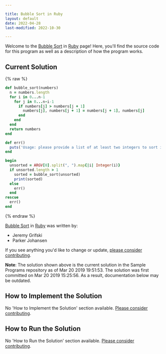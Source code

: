 ```yaml
---

title: Bubble Sort in Ruby
layout: default
date: 2022-04-28
last-modified: 2022-10-30

---
```


Welcome to the [Bubble Sort](https://sampleprograms.io/projects/bubble-sort) in [Ruby](https://sampleprograms.io/languages/ruby) page! Here, you'll find the source code for this program as well as a description of how the program works.

## Current Solution

{% raw %}

```ruby
def bubble_sort(numbers)
  n = numbers.length
  for i in 0...n-1
    for j in 0...n-i-1
      if numbers[j] > numbers[j + 1]
        numbers[j], numbers[j + 1] = numbers[j + 1], numbers[j]
      end
    end
  end
  return numbers
end

def err()
  puts('Usage: please provide a list of at least two integers to sort in the format "1, 2, 3, 4, 5"')
end

begin
  unsorted = ARGV[0].split(", ").map{|i| Integer(i)}
  if unsorted.length > 1
    sorted = bubble_sort(unsorted)
    print(sorted)
  else
    err()
  end
rescue
  err()
end
```

{% endraw %}

[Bubble Sort](https://sampleprograms.io/projects/bubble-sort) in [Ruby](https://sampleprograms.io/languages/ruby) was written by:

- Jeremy Grifski
- Parker Johansen

If you see anything you'd like to change or update, [please consider contributing](https://github.com/TheRenegadeCoder/sample-programs).

**Note**: The solution shown above is the current solution in the Sample Programs repository as of Mar 20 2019 19:51:53. The solution was first committed on Mar 20 2019 15:25:56. As a result, documentation below may be outdated.

## How to Implement the Solution

No 'How to Implement the Solution' section available. [Please consider contributing](https://github.com/TheRenegadeCoder/sample-programs-website).

## How to Run the Solution

No 'How to Run the Solution' section available. [Please consider contributing](https://github.com/TheRenegadeCoder/sample-programs-website).